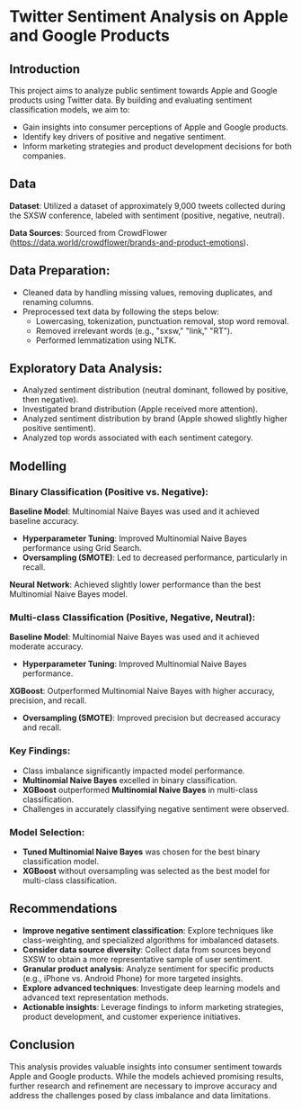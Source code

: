 # Twitter Sentiment Analysis on Apple and Google Products

## Introduction

This project aims to analyze public sentiment towards Apple and Google products using Twitter data. By building and evaluating sentiment classification models, we aim to:

 - Gain insights into consumer perceptions of Apple and Google products.
 - Identify key drivers of positive and negative sentiment.
 - Inform marketing strategies and product development decisions for both companies.
 
## Data

**Dataset**: Utilized a dataset of approximately 9,000 tweets collected during the SXSW conference, labeled with sentiment (positive, negative, neutral).

**Data Sources**: Sourced from CrowdFlower (https://data.world/crowdflower/brands-and-product-emotions).

## Data Preparation:
- Cleaned data by handling missing values, removing duplicates, and renaming columns.
- Preprocessed text data by following the steps below:
  - Lowercasing, tokenization, punctuation removal, stop word removal.
  - Removed irrelevant words (e.g., "sxsw," "link," "RT").
  - Performed lemmatization using NLTK.

## Exploratory Data Analysis:
- Analyzed sentiment distribution (neutral dominant, followed by positive, then negative).
- Investigated brand distribution (Apple received more attention).
- Analyzed sentiment distribution by brand (Apple showed slightly higher positive sentiment).
 - Analyzed top words associated with each sentiment category.

## Modelling

### Binary Classification (Positive vs. Negative):

**Baseline Model**: Multinomial Naive Bayes was used and it achieved baseline accuracy.
 - **Hyperparameter Tuning**: Improved Multinomial Naive Bayes performance using Grid Search.
 - **Oversampling (SMOTE)**: Led to decreased performance, particularly in recall.
 
**Neural Network**: Achieved slightly lower performance than the best Multinomial Naive Bayes model.

### Multi-class Classification (Positive, Negative, Neutral):

**Baseline Model**: Multinomial Naive Bayes was used and it achieved moderate accuracy.
 - **Hyperparameter Tuning**: Improved Multinomial Naive Bayes performance.
 
**XGBoost**: Outperformed Multinomial Naive Bayes with higher accuracy, precision, and recall.

  - **Oversampling (SMOTE)**: Improved precision but decreased accuracy and recall.

### Key Findings:

- Class imbalance significantly impacted model performance.
- **Multinomial Naive Bayes** excelled in binary classification.
- **XGBoost** outperformed **Multinomial Naive Bayes** in multi-class classification.
- Challenges in accurately classifying negative sentiment were observed.

### Model Selection:
- **Tuned Multinomial Naive Bayes** was chosen for the best binary classification model.
- **XGBoost** without oversampling was selected as the best model for multi-class classification.

## Recommendations

- **Improve negative sentiment classification**: Explore techniques like class-weighting, and specialized algorithms for imbalanced datasets.
- **Consider data source diversity**: Collect data from sources beyond SXSW to obtain a more representative sample of user sentiment.
- **Granular product analysis**: Analyze sentiment for specific products (e.g., iPhone vs. Android Phone) for more targeted insights.
- **Explore advanced techniques**: Investigate deep learning models and advanced text representation methods.
- **Actionable insights**: Leverage findings to inform marketing strategies, product development, and customer experience initiatives.

## Conclusion

This analysis provides valuable insights into consumer sentiment towards Apple and Google products. While the models achieved promising results, further research and refinement are necessary to improve accuracy and address the challenges posed by class imbalance and data limitations.


